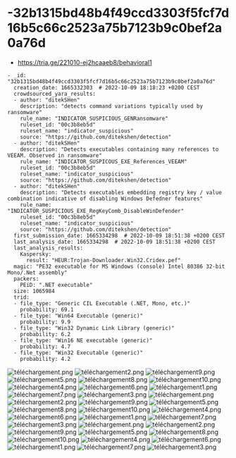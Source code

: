 # -32b1315bd48b4f49ccd3303f5fcf7d16b5c66c2523a75b7123b9c0bef2a0a76d

- https://tria.ge/221010-ej2hcaaeb8/behavioral1

```
- _id: "32b1315bd48b4f49ccd3303f5fcf7d16b5c66c2523a75b7123b9c0bef2a0a76d"
  creation_date: 1665332303  # 2022-10-09 18:18:23 +0200 CEST
  crowdsourced_yara_results: 
  - author: "ditekSHen"
    description: "detects command variations typically used by ransomware"
    rule_name: "INDICATOR_SUSPICIOUS_GENRansomware"
    ruleset_id: "00c3b8eb5d"
    ruleset_name: "indicator_suspicious"
    source: "https://github.com/ditekshen/detection"
  - author: "ditekSHen"
    description: "Detects executables containing many references to VEEAM. Observed in ransomware"
    rule_name: "INDICATOR_SUSPICOUS_EXE_References_VEEAM"
    ruleset_id: "00c3b8eb5d"
    ruleset_name: "indicator_suspicious"
    source: "https://github.com/ditekshen/detection"
  - author: "ditekSHen"
    description: "Detects executables embedding registry key / value combination indicative of disabling Windows Defedner features"
    rule_name: "INDICATOR_SUSPICIOUS_EXE_RegKeyComb_DisableWinDefender"
    ruleset_id: "00c3b8eb5d"
    ruleset_name: "indicator_suspicious"
    source: "https://github.com/ditekshen/detection"
  first_submission_date: 1665334298  # 2022-10-09 18:51:38 +0200 CEST
  last_analysis_date: 1665334298  # 2022-10-09 18:51:38 +0200 CEST
  last_analysis_results: 
    Kaspersky: 
      result: "HEUR:Trojan-Downloader.Win32.Cridex.pef"
  magic: "PE32 executable for MS Windows (console) Intel 80386 32-bit Mono/.Net assembly"
  packers: 
    PEiD: ".NET executable"
  size: 1065984
  trid: 
  - file_type: "Generic CIL Executable (.NET, Mono, etc.)"
    probability: 69.1
  - file_type: "Win64 Executable (generic)"
    probability: 9.9
  - file_type: "Win32 Dynamic Link Library (generic)"
    probability: 6.2
  - file_type: "Win16 NE executable (generic)"
    probability: 4.7
  - file_type: "Win32 Executable (generic)"
    probability: 4.2
```

![téléchargement.png](téléchargement.png)
![téléchargement2.png](téléchargement2.png)
![téléchargement9.png](téléchargement9.png)
![téléchargement5.png](téléchargement5.png)
![téléchargement8.png](téléchargement8.png)
![téléchargement10.png](téléchargement10.png)
![téléchargement4.png](téléchargement4.png)
![téléchargement6.png](téléchargement6.png)
![téléchargement1.png](téléchargement1.png)
![téléchargement7.png](téléchargement7.png)
![téléchargement3.png](téléchargement3.png)
![téléchargement.png](téléchargement.png)
![téléchargement2.png](téléchargement2.png)
![téléchargement9.png](téléchargement9.png)
![téléchargement5.png](téléchargement5.png)
![téléchargement8.png](téléchargement8.png)
![téléchargement10.png](téléchargement10.png)
![téléchargement4.png](téléchargement4.png)
![téléchargement6.png](téléchargement6.png)
![téléchargement1.png](téléchargement1.png)
![téléchargement7.png](téléchargement7.png)
![téléchargement3.png](téléchargement3.png)
![téléchargement.png](téléchargement.png)
![téléchargement2.png](téléchargement2.png)
![téléchargement9.png](téléchargement9.png)
![téléchargement5.png](téléchargement5.png)
![téléchargement8.png](téléchargement8.png)
![téléchargement10.png](téléchargement10.png)
![téléchargement4.png](téléchargement4.png)
![téléchargement6.png](téléchargement6.png)
![téléchargement1.png](téléchargement1.png)
![téléchargement7.png](téléchargement7.png)
![téléchargement3.png](téléchargement3.png)
